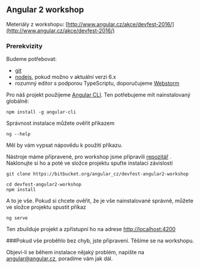 ## Angular 2 workshop

Meteriály z workshopu: [http://www.angular.cz/akce/devfest-2016/](http://www.angular.cz/akce/devfest-2016/)

### Prerekvizity

Budeme potřebovat:

 * [git](https://git-scm.com/)
 * [nodejs](https://nodejs.org/en/), pokud možno v aktuální verzi 6.x
 * rozumný editor s podporou TypeScriptu, doporučujeme [Webstorm](https://www.jetbrains.com/webstorm/download/)

Pro náš projekt použijeme [Angular CLI](http://cli.angular.io). Ten potřebujeme mít nainstalovaný globálně:

```
npm install -g angular-cli
```

Správnost instalace můžete ověřit příkazem

```
ng --help
```

Měl by vám vypsat nápovědu k použití příkazu.

Nástroje máme připravené, pro workshop jsme připravili [repozitář](https://bitbucket.org/angular_cz/devfest-angular2-workshop) . Naklonujte si ho a poté ve složce projektu spuťte instalaci závislostí

```
git clone https://bitbucket.org/angular_cz/devfest-angular2-workshop

cd devfest-angular2-workshop
npm install
```

A to je vše. Pokud si chcete ověřit, že je vše nainstalované správně, můžete ve složce projektu spustit příkaz

```
ng serve
```

Ten zbuilduje projekt a zpřístupní ho na adrese [http://localhost:4200](http://localhost:4200)

###Pokud vše proběhlo bez chyb, jste připravení. Těšíme se na workshopu.

Objeví-li se během instalace nějaký problém, napište na [angular@angular.cz](mailto:angular@angular.cz), poradíme vám jak dál.